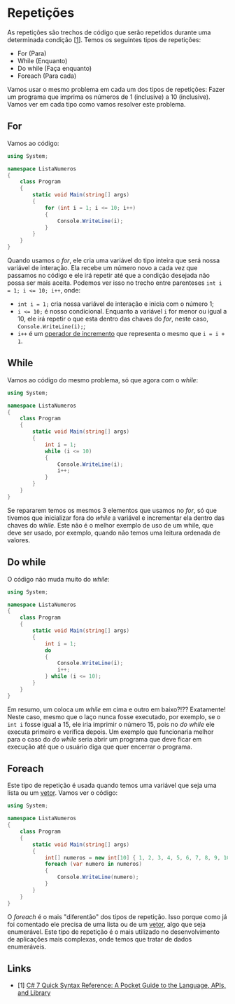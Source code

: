 # Repetições

As repetições são trechos de código que serão repetidos durante uma determinada condição \[[1](#links)\]. Temos os seguintes tipos de repetições:

- For (Para)
- While (Enquanto)
- Do while (Faça enquanto)
- Foreach (Para cada)

Vamos usar o mesmo problema em cada um dos tipos de repetições: Fazer um programa que imprima os números de 1 (inclusive) a 10 (inclusive). Vamos ver em cada tipo como vamos resolver este problema.

<script id="asciicast-HOLlSW7FdMR3GP8tS826CrRtb" src="https://asciinema.org/a/HOLlSW7FdMR3GP8tS826CrRtb.js" async></script>

## For

Vamos ao código:

```csharp
using System;

namespace ListaNumeros
{
    class Program
    {
        static void Main(string[] args)
        {
            for (int i = 1; i <= 10; i++)
            {
                Console.WriteLine(i);
            }
        }
    }
}
```

Quando usamos o *for*, ele cria uma variável do tipo inteira que será nossa variável de interação. Ela recebe um número novo a cada vez que passamos no código e ele irá repetir até que a condição desejada não possa ser mais aceita. Podemos ver isso no trecho entre parenteses `int i = 1; i <= 10; i++`, onde:

- `int i = 1;` cria nossa variável de interação e inicia com o número 1;
- `i <= 10;` é nosso condicional. Enquanto a variável `i` for menor ou igual a 10, ele irá repetir o que esta dentro das chaves do *for*, neste caso, `Console.WriteLine(i);`;
- `i++` é um [operador de incremento](../operators/) que representa o mesmo que `i = i + 1`.

## While

Vamos ao código do mesmo problema, só que agora com o *while*:

```csharp
using System;

namespace ListaNumeros
{
    class Program
    {
        static void Main(string[] args)
        {
            int i = 1;
            while (i <= 10)
            {
                Console.WriteLine(i);
                i++;
            }
        }
    }
}
```

Se repararem temos os mesmos 3 elementos que usamos no *for*, só que tivemos que inicializar fora do *while* a variável e incrementar ela dentro das chaves do *while*. Este não é o melhor exemplo de uso de um while, que deve ser usado, por exemplo, quando não temos uma leitura ordenada de valores.

## Do while

O código não muda muito do *while*:

```csharp
using System;

namespace ListaNumeros
{
    class Program
    {
        static void Main(string[] args)
        {
            int i = 1;
            do
            {
                Console.WriteLine(i);
                i++;
            } while (i <= 10);
        }
    }
}
```

Em resumo, um coloca um *while* em cima e outro em baixo?!?? Exatamente! Neste caso, mesmo que o laço nunca fosse executado, por exemplo, se o `int i` fosse igual a 15, ele iria imprimir o número 15, pois no *do while* ele executa primeiro e verifica depois. Um exemplo que funcionaria melhor para o caso do *do while* seria abrir um programa que deve ficar em execução até que o usuário diga que quer encerrar o programa.

## Foreach

Este tipo de repetição é usada quando temos uma variável que seja uma lista ou um [vetor](../arrays/). Vamos ver o código:

```csharp
using System;

namespace ListaNumeros
{
    class Program
    {
        static void Main(string[] args)
        {
            int[] numeros = new int[10] { 1, 2, 3, 4, 5, 6, 7, 8, 9, 10 };
            foreach (var numero in numeros)
            {
                Console.WriteLine(numero);
            }
        }
    }
}
```

O *foreach* é o mais "diferentão" dos tipos de repetição. Isso porque como já foi comentado ele precisa de uma lista ou de um [vetor](../arrays/), algo que seja enumerável. Este tipo de repetição é o mais utilizado no desenvolvimento de aplicações mais complexas, onde temos que tratar de dados enumeráveis.

## Links

- [1] [C# 7 Quick Syntax Reference: A Pocket Guide to the Language, APIs, and Library](https://books.google.com.br/books?id=MnhqDwAAQBAJ&dq=C%23+7+Quick+Syntax+Reference&hl=pt-BR&source=gbs_navlinks_s)
